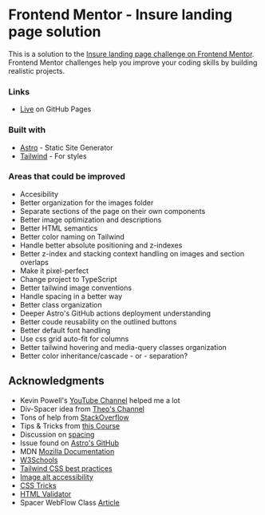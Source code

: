 # Frontend Mentor - Insure landing page solution

This is a solution to the [Insure landing page challenge on Frontend Mentor](https://www.frontendmentor.io/challenges/insure-landing-page-uTU68JV8). Frontend Mentor challenges help you improve your coding skills by building realistic projects.

### Links

- [Live](https://pedroalonsoms.github.io/insure-landing-page/) on GitHub Pages

### Built with

- [Astro](https://astro.build/) - Static Site Generator
- [Tailwind](https://tailwindcss.com/) - For styles

### Areas that could be improved

- Accesibility
- Better organization for the images folder
- Separate sections of the page on their own components
- Better image optimization and descriptions
- Better HTML semantics
- Better color naming on Tailwind
- Handle better absolute positioning and z-indexes
- Better z-index and stacking context handling on images and section overlaps
- Make it pixel-perfect
- Change project to TypeScript
- Better tailwind image conventions
- Handle spacing in a better way
- Better class organization
- Deeper Astro's GitHub actions deployment understanding
- Better coude reusability on the outlined buttons
- Better default font handling
- Use css grid auto-fit for columns
- Better tailwind hovering and media-query classes organization
- Better color inheritance/cascade - or - separation?

## Acknowledgments

- Kevin Powell's [YouTube Channel](https://www.youtube.com/@KevinPowell) helped me a lot
- Div-Spacer idea from [Theo's Channel](https://www.youtube.com/@t3dotgg)
- Tons of help from [StackOverflow](https://stackoverflow.com/)
- Tips & Tricks from [this Course](https://www.youtube.com/watch?v=0aTRN9CSCY0&list=PL7CcGwsqRpSO3J4YU6BkWqjU0XcVSaPXl)
- Discussion on [spacing](https://stackoverflow.com/questions/5183731/is-using-div-spacers-a-bad-practice)
- Issue found on [Astro's GitHub](https://github.com/withastro/astro/issues/4029)
- MDN [Mozilla Documentation](https://developer.mozilla.org/)
- [W3Schools](https://www.w3schools.com/)
- [Tailwind CSS best practices](https://gist.github.com/sandren/0f22e116f01611beab2b1195ab731b63)
- [Image alt accessibility](https://www.w3.org/WAI/tutorials/images/decorative/)
- [CSS Tricks](https://css-tricks.com/)
- [HTML Validator](https://validator.w3.org/#validate_by_input)
- Spacer WebFlow Class [Article](https://webflow.com/blog/html-spacer)
